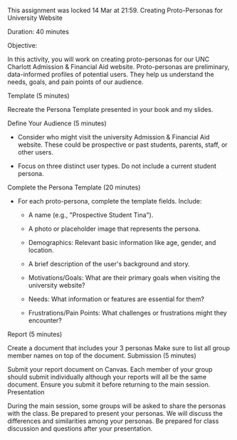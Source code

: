 This assignment was locked 14 Mar at 21:59.
Creating Proto-Personas for University Website

 

Duration: 40 minutes

 

Objective:

In this activity, you will work on creating proto-personas for our UNC Charlott Admission & Financial Aid website. Proto-personas are preliminary, data-informed profiles of potential users. They help us understand the needs, goals, and pain points of our audience.

 

Template (5 minutes)

Recreate the Persona Template presented in your book and my slides.

 

Define Your Audience (5 minutes)

   - Consider who might visit the university Admission & Financial Aid website. These could be prospective or past students, parents, staff, or other users.

   - Focus on three distinct user types. Do not include a current student persona.

 

Complete the Persona Template (20 minutes)

   - For each proto-persona, complete the template fields. Include:

     - A name (e.g., "Prospective Student Tina").

     - A photo or placeholder image that represents the persona.

     - Demographics: Relevant basic information like age, gender, and location.

     - A brief description of the user's background and story.

     - Motivations/Goals: What are their primary goals when visiting the university website?

     - Needs: What information or features are essential for them?

     - Frustrations/Pain Points: What challenges or frustrations might they encounter?

 

Report (5 minutes)

Create a document that includes your 3 personas
Make sure to list all group member names on top of the document.
 Submission (5 minutes)

Submit your report document on Canvas. Each member of your group should submit individually although your reports will all be the same document.
Ensure you submit it before returning to the main session.
Presentation

During the main session, some groups will be asked to share the personas with the class.
Be prepared to present your personas. We will discuss the differences and similarities among your personas.
Be prepared for class discussion and questions after your presentation.
